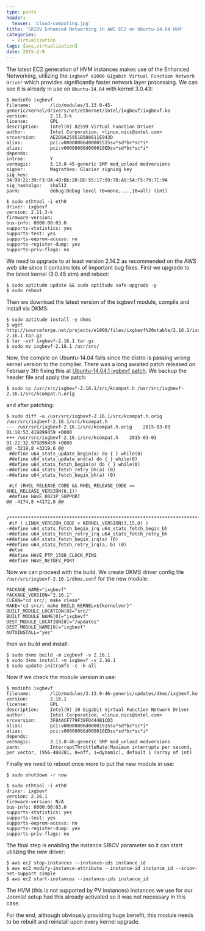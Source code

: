```yaml
---
type: posts
header:
  teaser: 'cloud-computing.jpg'
title: 'SRIOV Enhanced Networking in AWS EC2 on Ubuntu-14.04 HVM'
categories: 
  - Virtualization
tags: [aws,virtualization]
date: 2015-2-9
---
```


The latest EC2 generation of HVM instances makes use of the Enhanced Networking, utilizing the `ixgbevf e1000 Gigabit Virtual Function Network Driver` which provides significantly faster network layer processing. We can see it is already in use on `Ubuntu-14.04` with kernel 3.0.43:

```
$ modinfo ixgbevf
filename:       /lib/modules/3.13.0-45-generic/kernel/drivers/net/ethernet/intel/ixgbevf/ixgbevf.ko
version:        2.11.3-k
license:        GPL
description:    Intel(R) 82599 Virtual Function Driver
author:         Intel Corporation, <linux.nics@intel.com>
srcversion:     AE2D8A25951B508611E943D
alias:          pci:v00008086d00001515sv*sd*bc*sc*i*
alias:          pci:v00008086d000010EDsv*sd*bc*sc*i*
depends:       
intree:         Y
vermagic:       3.13.0-45-generic SMP mod_unload modversions
signer:         Magrathea: Glacier signing key
sig_key:        34:99:21:39:F3:DA:40:B6:20:BD:55:17:59:7B:A8:5A:F5:79:7C:9A
sig_hashalgo:   sha512
parm:           debug:Debug level (0=none,...,16=all) (int)
 
$ sudo ethtool -i eth0
driver: ixgbevf
version: 2.11.3-k
firmware-version:
bus-info: 0000:00:03.0
supports-statistics: yes
supports-test: yes
supports-eeprom-access: no
supports-register-dump: yes
supports-priv-flags: no
```

We need to upgrade to at least version 2.14.2 as recommended on the AWS web site since it contains lots of important bug fixes. First we upgrade to the latest kernel (3.0.45 atm)  and reboot:

```
$ sudo aptitude update && sudo aptitude safe-upgrade -y
$ sudo reboot
```

Then we download the latest version of the ixgbevf module, compile and install via DKMS:

```
$ sudo aptitude install -y dkms
$ wget http://sourceforge.net/projects/e1000/files/ixgbevf%20stable/2.16.1/ixgbevf-2.16.1.tar.gz
$ tar -xzf ixgbevf-2.16.1.tar.gz
$ sudo mv ixgbevf-2.16.1 /usr/src/
```

Now, the compile on Ubuntu-14.04 fails since the distro is passing wrong kernel version to the compiler. There was a long awaited patch released on February 3th fixing this at [Ubuntu-14.04.1 ixgbevf patch](https://gist.github.com/cdgraff/1c31727901e5c76d5ea8). We backup the header file and apply the patch:

```
$ sudo cp /usr/src/ixgbevf-2.16.1/src/kcompat.h /usr/src/ixgbevf-2.16.1/src/kcompat.h.orig
```

and after patching:

```
$ sudo diff -u /usr/src/ixgbevf-2.16.1/src/kcompat.h.orig /usr/src/ixgbevf-2.16.1/src/kcompat.h
--- /usr/src/ixgbevf-2.16.1/src/kcompat.h.orig    2015-03-03 01:18:53.419899459 +0000
+++ /usr/src/ixgbevf-2.16.1/src/kcompat.h    2015-03-03 01:22:32.979899459 +0000
@@ -3219,8 +3219,6 @@
 #define u64_stats_update_begin(a) do { } while(0)
 #define u64_stats_update_end(a) do { } while(0)
 #define u64_stats_fetch_begin(a) do { } while(0)
-#define u64_stats_fetch_retry_bh(a) (0)
-#define u64_stats_fetch_begin_bh(a) (0)
  
 #if (RHEL_RELEASE_CODE && RHEL_RELEASE_CODE >= RHEL_RELEASE_VERSION(6,1))
 #define HAVE_8021P_SUPPORT
@@ -4174,8 +4172,8 @@
  
 /*****************************************************************************/
 #if ( LINUX_VERSION_CODE < KERNEL_VERSION(3,15,0) )
-#define u64_stats_fetch_begin_irq u64_stats_fetch_begin_bh
-#define u64_stats_fetch_retry_irq u64_stats_fetch_retry_bh
+#define u64_stats_fetch_begin_irq(a) (0)
+#define u64_stats_fetch_retry_irq(a, b) (0)
 #else
 #define HAVE_PTP_1588_CLOCK_PINS
 #define HAVE_NETDEV_PORT
```

Now we can proceed with the build. We create DKMS driver config file `/usr/src/ixgbevf-2.16.1/dkms.conf` for the new module:

```
PACKAGE_NAME="ixgbevf"
PACKAGE_VERSION="2.16.1"
CLEAN="cd src/; make clean"
MAKE="cd src/; make BUILD_KERNEL=${kernelver}"
BUILT_MODULE_LOCATION[0]="src/"
BUILT_MODULE_NAME[0]="ixgbevf"
DEST_MODULE_LOCATION[0]="/updates"
DEST_MODULE_NAME[0]="ixgbevf"
AUTOINSTALL="yes"
```

then we build and install:

```
$ sudo dkms build -m ixgbevf -v 2.16.1
$ sudo dkms install -m ixgbevf -v 2.16.1
$ sudo update-initramfs -c -k all
```
Now if we check the module version in use:

```
$ modinfo ixgbevf
filename:       /lib/modules/3.13.0-46-generic/updates/dkms/ixgbevf.ko
version:        2.16.1
license:        GPL
description:    Intel(R) 10 Gigabit Virtual Function Network Driver
author:         Intel Corporation, <linux.nics@intel.com>
srcversion:     3F8AACF779F38FD444B1CD3
alias:          pci:v00008086d00001515sv*sd*bc*sc*i*
alias:          pci:v00008086d000010EDsv*sd*bc*sc*i*
depends:       
vermagic:       3.13.0-46-generic SMP mod_unload modversions
parm:           InterruptThrottleRate:Maximum interrupts per second, per vector, (956-488281, 0=off, 1=dynamic), default 1 (array of int)
```

Finally we need to reboot once more to put the new module in use:

```
$ sudo shutdown -r now
 
$ sudo ethtool -i eth0
driver: ixgbevf
version: 2.16.1
firmware-version: N/A
bus-info: 0000:00:03.0
supports-statistics: yes
supports-test: yes
supports-eeprom-access: no
supports-register-dump: yes
supports-priv-flags: no
```

The final step is enabling the instance SRIOV parameter so it can start utilizing the new driver:

```
$ aws ec2 stop-instances --instance-ids instance_id
$ aws ec2 modify-instance-attribute --instance-id instance_id --sriov-net-support simple
$ aws ec2 start-instances --instance-ids instance_id
```

The HVM (this is not supported by PV instances) instances we use for our Joomla! setup had this already activated so it was not necessary in this case.

For the end, although obviously providing huge benefit, this module needs to be rebuilt and reinstall upon every kernel upgrade.